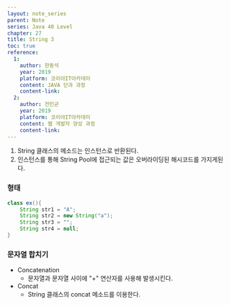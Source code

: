 ```yaml
---
layout: note_series
parent: Note
series: Java 40 Level
chapter: 27
title: String 3
toc: true
reference:
  1:
    author: 한동석
    year: 2019
    platform: 코리아IT아카데미
    content: JAVA 단과 과정
    content-link:
  2:
    author: 전민균
    year: 2019
    platform: 코리아IT아카데미
    content: 웹 개발자 양성 과정
    content-link: 
---
```


1. String 클래스의 메소드는 인스턴스로 반환된다.
2. 인스턴스를 통해 String Pool에 접근되는 값은 오버라이딩된 해시코드를 가지게된다.

### 형태
```java
class ex(){
    String str1 = "A";
    String str2 = new String("a");
    String str3 = "";
    String str4 = null;
}
```

### 문자열 합치기
- Concatenation
  - 문자열과 문자열 사이에 "+" 연산자를 사용해 발생시킨다.
- Concat
  - String 클래스의 concat 메소드를 이용한다.